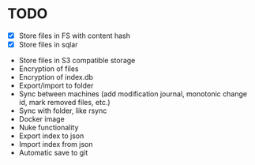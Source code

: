 # TODO

- [x] Store files in FS with content hash
- [x] Store files in sqlar
- Store files in S3 compatible storage
- Encryption of files
- Encryption of index.db
- Export/import to folder
- Sync between machines (add modification journal, monotonic change id, mark removed files, etc.)
- Sync with folder, like rsync
- Docker image
- Nuke functionality
- Export index to json
- Import index from json
- Automatic save to git